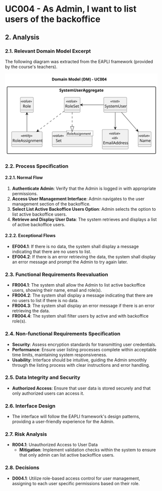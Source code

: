 # UC004 - As Admin, I want to list users of the backoffice

## 2. Analysis

### 2.1. Relevant Domain Model Excerpt

The following diagram was extracted from the EAPLI framework (provided by the course's teachers).

![UC001 - Domain Model](svg/uc004-domain-model.svg)

### 2.2. Process Specification

#### 2.2.1. Normal Flow
1. **Authenticate Admin**: Verify that the Admin is logged in with appropriate permissions.
2. **Access User Management Interface**: Admin navigates to the user management section of the backoffice.
3. **Select List Active Backoffice Users Option**: Admin selects the option to list active backoffice users.
4. **Retrieve and Display User Data**: The system retrieves and displays a list of active backoffice users.

#### 2.2.2. Exceptional Flows
- **EF004.1**: If there is no data, the system shall display a message indicating that there are no users to list.
- **EF004.2**: If there is an error retrieving the data, the system shall display an error message and prompt the Admin to try again later.

### 2.3. Functional Requirements Reevaluation
- **FR004.1**: The system shall allow the Admin to list active backoffice users, showing their name, email and role(s).
- **FR004.2**: The system shall display a message indicating that there are no users to list if there is no data.
- **FR004.3**: The system shall display an error message if there is an error retrieving the data.
- **FR004.4**: The system shall filter users by active and with backoffice role(s).

### 2.4. Non-functional Requirements Specification
- **Security**: Assess encryption standards for transmitting user credentials.
- **Performance**: Ensure user listing processes complete within acceptable time limits, maintaining system responsiveness.
- **Usability**: Interface should be intuitive, guiding the Admin smoothly through the listing process with clear instructions and error handling.

### 2.5. Data Integrity and Security
- **Authorized Access**: Ensure that user data is stored securely and that only authorized users can access it.

### 2.6. Interface Design
- The interface will follow the EAPLI framework's design patterns, providing a user-friendly experience for the Admin.

### 2.7. Risk Analysis
- **R004.1**: Unauthorized Access to User Data
    - **Mitigation**: Implement validation checks within the system to ensure that only admin can list active backoffice users.

### 2.8. Decisions
- **D004.1**: Utilize role-based access control for user management, assigning to each user specific permissions based on their role.